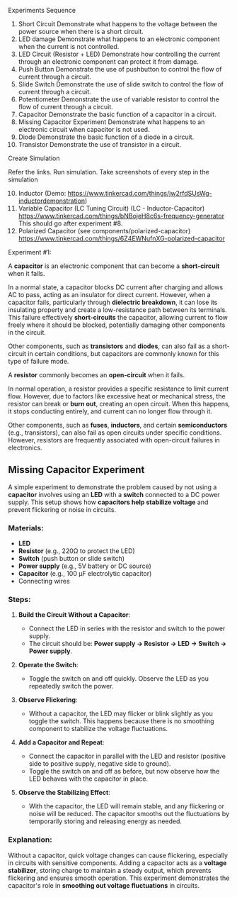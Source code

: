 Experiments Sequence

1. Short Circuit
		Demonstrate what happens to the voltage between the power source when there is a short circuit.
2. LED damage
		Demonstrate what happens to an electronic component when the current is not controlled.
3. LED Circuit (Resistor + LED)
		Demonstrate how controlling the current through an electronic component can protect it from damage.
4. Push Button
		Demonstrate the use of pushbutton to control the flow of current through a circuit.
5. Slide Switch
		Demonstrate the use of slide switch to control the flow of current through a circuit.
6. Potentiometer
		Demonstrate the use of variable resistor to control the flow of current through a circuit.
7. Capacitor
		Demonstrate the basic function of a capacitor in a circuit.
8. Missing Capacitor Experiment
		Demonstrate what happens to an electronic circuit when capacitor is not used.
9. Diode
		Demonstrate the basic function of a diode in a circuit.
10. Transistor
		Demonstrate the use of transistor in a circuit.

Create Simulation 

Refer the links. Run simulation. Take screenshots of every step in the simulation

10. Inductor (Demo: https://www.tinkercad.com/things/jw2rfdSUsWg-inductordemonstration)
11. Variable Capacitor (LC Tuning Circuit) (LC - Inductor-Capacitor) https://www.tinkercad.com/things/bNBojeH8c6s-frequency-generator
		This should go after experiment #8.
12. Polarized Capacitor (see components/polarized-capacitor) https://www.tinkercad.com/things/6Z4EWNufnXG-polarized-capacitor

Experiment #1:

A **capacitor** is an electronic component that can become a **short-circuit** when it fails. 

In a normal state, a capacitor blocks DC current after charging and allows AC to pass, acting as an insulator for direct current. However, when a capacitor fails, particularly through **dielectric breakdown**, it can lose its insulating property and create a low-resistance path between its terminals. This failure effectively **short-circuits** the capacitor, allowing current to flow freely where it should be blocked, potentially damaging other components in the circuit.

Other components, such as **transistors** and **diodes**, can also fail as a short-circuit in certain conditions, but capacitors are commonly known for this type of failure mode.

A **resistor** commonly becomes an **open-circuit** when it fails. 

In normal operation, a resistor provides a specific resistance to limit current flow. However, due to factors like excessive heat or mechanical stress, the resistor can break or **burn out**, creating an open circuit. When this happens, it stops conducting entirely, and current can no longer flow through it.

Other components, such as **fuses**, **inductors**, and certain **semiconductors** (e.g., transistors), can also fail as open circuits under specific conditions. However, resistors are frequently associated with open-circuit failures in electronics.

## Missing Capacitor Experiment

A simple experiment to demonstrate the problem caused by not using a **capacitor** involves using an **LED** with a **switch** connected to a DC power supply. This setup shows how **capacitors help stabilize voltage** and prevent flickering or noise in circuits.

### Materials:
- **LED**
- **Resistor** (e.g., 220Ω to protect the LED)
- **Switch** (push button or slide switch)
- **Power supply** (e.g., 5V battery or DC source)
- **Capacitor** (e.g., 100 µF electrolytic capacitor)
- Connecting wires

### Steps:

1. **Build the Circuit Without a Capacitor**:
   - Connect the LED in series with the resistor and switch to the power supply.
   - The circuit should be: **Power supply -> Resistor -> LED -> Switch -> Power supply**.

2. **Operate the Switch**:
   - Toggle the switch on and off quickly. Observe the LED as you repeatedly switch the power.

3. **Observe Flickering**:
   - Without a capacitor, the LED may flicker or blink slightly as you toggle the switch. This happens because there is no smoothing component to stabilize the voltage fluctuations.

4. **Add a Capacitor and Repeat**:
   - Connect the capacitor in parallel with the LED and resistor (positive side to positive supply, negative side to ground).
   - Toggle the switch on and off as before, but now observe how the LED behaves with the capacitor in place.

5. **Observe the Stabilizing Effect**:
   - With the capacitor, the LED will remain stable, and any flickering or noise will be reduced. The capacitor smooths out the fluctuations by temporarily storing and releasing energy as needed.

### Explanation:
Without a capacitor, quick voltage changes can cause flickering, especially in circuits with sensitive components. Adding a capacitor acts as a **voltage stabilizer**, storing charge to maintain a steady output, which prevents flickering and ensures smooth operation. This experiment demonstrates the capacitor's role in **smoothing out voltage fluctuations** in circuits.
